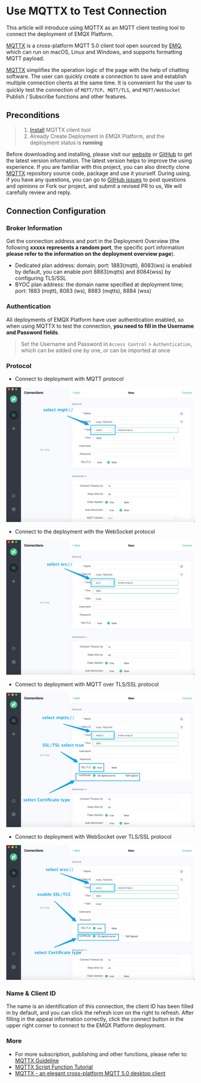 # Use MQTTX to Test Connection

This article will introduce using MQTTX as an MQTT client testing tool to connect the deployment of EMQX Platform.

[MQTTX](https://mqttx.app) is a cross-platform MQTT 5.0 client tool open sourced by [EMQ](https://emqx.com/en), which can run on macOS, Linux and Windows, and supports formatting MQTT payload.

[MQTTX](https://mqttx.app) simplifies the operation logic of the page with the help of chatting software. The user can quickly create a connection to save and establish multiple connection clients at the same time. It is convenient for the user to quickly test the connection of `MQTT/TCP`、`MQTT/TLS`, and `MQTT/WebSocket` Publish / Subscribe functions and other features.

## Preconditions

> 1. [Install](https://www.emqx.com/en/downloads/MQTTX) MQTTX client tool
> 2. Already Create Deployment in EMQX Platform, and the deployment status is **running**

Before downloading and installing, please visit our [website](https://mqttx.app/) or [GitHub](https://github.com/emqx/MQTTX) to get the latest version information. The latest version helps to improve the using experience. If you are familiar with this project, you can also directly clone [MQTTX](https://github.com/emqx/MQTTX) repository source code, package and use it yourself. During using, if you have any questions, you can go to [GitHub issues](https://github.com/emqx/MQTTX/issues) to post questions and opinions or Fork our project, and submit a revised PR to us, We will carefully review and reply.

## Connection Configuration

### Broker Information

Get the connection address and port in the Deployment Overview (the following **xxxxx represents a random port**, the specific port information **please refer to the information on the deployment overview page**).

- Dedicated plan address: domain; port: 1883(mqtt), 8083(ws) is enabled by default, you can enable port 8883(mqtts) and 8084(wss) by configuring TLS/SSL
- BYOC plan address: the domain name specified at deployment time; port: 1883 (mqtt), 8083 (ws), 8883 (mqtts), 8884 (wss)

### Authentication

All deployments of EMQX Platform have user authentication enabled, so when using MQTTX to test the connection, **you need to fill in the Username and Password fields**.

> Set the Username and Password in `Access Control` > `Authentication`, which can be added one by one, or can be imported at once

### Protocol

- Connect to deployment with MQTT protocol

![MQTTX uses MQTT protocol](./_assets/mqttx_mqtt.png)

- Connect to the deployment with the WebSocket protocol

![MQTTX uses WS protocol](./_assets/mqttx_ws.png)

- Connect to deployment with MQTT over TLS/SSL protocol

![MQTTX uses MQTTS protocol](./_assets/mqttx_mqtts.png)

- Connect to deployment with WebSocket over TLS/SSL protocol

![MQTTX uses WSS protocol](./_assets/mqttx_wss.png)

### Name & Client ID

The name is an identification of this connection, the client ID has been filled in by default, and you can click the refresh icon on the right to refresh. After filling in the appeal information correctly, click the connect button in the upper right corner to connect to the EMQX Platform deployment.

### More

- For more subscription, publishing and other functions, please refer to: [MQTTX Guideline](https://www.emqx.com/en/blog/mqtt-x-guideline)
- [MQTTX Script Function Tutorial](https://www.emqx.com/en/blog/mqttx-script-function-tutorial)
- [MQTTX - an elegant cross-platform MQTT 5.0 desktop client](https://www.emqx.com/en/blog/mqtt-x-elegant-cross-platform-mqtt5-desktop-client)
